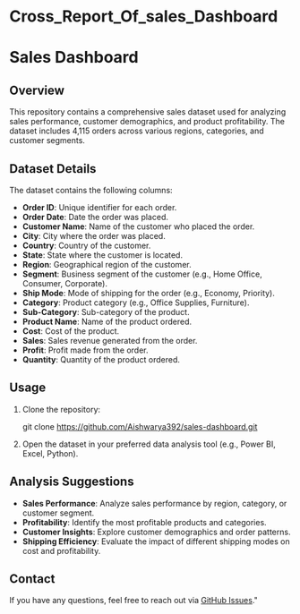 # Cross_Report_Of_sales_Dashboard
# Sales Dashboard

## Overview
This repository contains a comprehensive sales dataset used for analyzing sales performance, customer demographics, and product profitability. The dataset includes 4,115 orders across various regions, categories, and customer segments.

## Dataset Details
The dataset contains the following columns:
- **Order ID**: Unique identifier for each order.
- **Order Date**: Date the order was placed.
- **Customer Name**: Name of the customer who placed the order.
- **City**: City where the order was placed.
- **Country**: Country of the customer.
- **State**: State where the customer is located.
- **Region**: Geographical region of the customer.
- **Segment**: Business segment of the customer (e.g., Home Office, Consumer, Corporate).
- **Ship Mode**: Mode of shipping for the order (e.g., Economy, Priority).
- **Category**: Product category (e.g., Office Supplies, Furniture).
- **Sub-Category**: Sub-category of the product.
- **Product Name**: Name of the product ordered.
- **Cost**: Cost of the product.
- **Sales**: Sales revenue generated from the order.
- **Profit**: Profit made from the order.
- **Quantity**: Quantity of the product ordered.

## Usage
1. Clone the repository:

   git clone https://github.com/Aishwarya392/sales-dashboard.git

2. Open the dataset in your preferred data analysis tool (e.g., Power BI, Excel, Python).

## Analysis Suggestions
- **Sales Performance**: Analyze sales performance by region, category, or customer segment.
- **Profitability**: Identify the most profitable products and categories.
- **Customer Insights**: Explore customer demographics and order patterns.
- **Shipping Efficiency**: Evaluate the impact of different shipping modes on cost and profitability.

## Contact
If you have any questions, feel free to reach out via [GitHub Issues](https://github.com/Aishwarya392/sales-dashboard/issues)."
